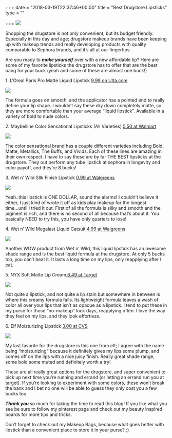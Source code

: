 +++
date = "2018-03-19T22:37:46+00:00"
title = "Best Drugstore Lipsticks"
type = ""

+++
![](https://lh6.googleusercontent.com/-GmZpEnegh5FQ1M8SDL465wANQ_77JSM6RBnKv6xbyOsoa1jAhwE4ClB4APePTygvHN-JG0QpeqbhPJ01DnSib4yX_FQKq7RjeBaEc0C85LyiemnUC9PO7LFkVnWjkvQ8vEKzMKl)

Shopping the drugstore is not only convenient, but its budget friendly. Especially in this day and age; drugstore makeup brands have been keeping up with makeup trends and really developing products with quality comparable to Sephora brands, and it’s all at our fingertips.

Are you ready to **_make yourself_** over with a new affordable lip? Here are some of my favorite lipsticks the drugstore has to offer that are the best bang for your buck (yeah and some of these are almost one buck!)

1\. L’Oreal Paris Pro Matte Liquid Lipstick [9.99 on Ulta.com](https://www.ulta.com/infallible-pro-matte-liquid-lipstick?productId=xlsImpprod16211151#)

![](https://lh3.googleusercontent.com/CfyQgiqktGjcDnBNpAfosENVC0sCuYRGhRZN2AJ9idqGXbrLS7pbZKPwk1CdkLrSPlY7AWIif1dFgMEGXto5vUcA0AuNfES6VNi_qISQtX8BO9GAaUXdvF8DCnnqh9lQGhIicSw6)

The formula goes on smooth, and the applicator has a pointed end to really define your lip shape. I wouldn’t say these dry down completely matte, so they are more comfortable than your average “liquid lipstick”. Available in a variety of bold to nude colors.

2\. Maybelline Color Sensational Lipsticks (All Varieties) [5.50 at Walmart](https://www.walmart.com/ip/Maybelline-New-York-Color-Sensational-Lipstick-Barely-Brown/16929086)

![](https://lh6.googleusercontent.com/OhOCeGxL5kCQFgs0Cj4r7tsxMWnPodf5TcbKx2909xUXA2Bxnv5AUIk_Vm0aJnkE4FoFD5Esb1J-rgKltrUr5rHCvtB8_ZoRthnmoVMqOtWpoIe9Q5ebgCEtqmCL2VIrRTEZKQ3j)

The color sensational brand has a couple different varieties including Bold, Matte, Metallics, The Buffs, and Vivids. Each of these lines are amazing in their own respect. I have to say these are by far THE BEST lipsticks at the drugstore. They out perform any tube lipstick at sephora in longevity and color payoff, and they’re 8 bucks!

3\. Wet n’ Wild SIlk Finish Lipstick [0.99 at Walgreens](https://www.walgreens.com/store/c/wet-n-wild-silk-finish-lipstick/ID=prod1501219-product)

![](https://lh6.googleusercontent.com/OZExHBSwhSskFZwXL1vPy3z5UnwRWMfoFWkJ_1sQWXRF9w0Ma2AD0IDol9Wx72_SY6Wwdkmcek4-vD3fpFlF13m8dbInZCbJ0UzPJraVFtkEs88orb77wHFLf9gH_TA4azuX4K6Y)

Yeah..this lipstick is ONE DOLLAR, sound the alarms! I couldn’t believe it either, I just kind of wrote it off as kids play makeup for the longest time...until I tried it out. First of all the formula is silky and smooth and the pigment is rich, and there is no second of all because that’s about it. You basically NEED to try this, you have only quarters to lose!

4\. Wet n’ Wild Megalast Liquid Catsuit [4.99 at Walgreens](https://www.walgreens.com/store/c/wet-n-wild-megalast-liquid-catsuit-lipstick/ID=prod6351073-product)

![](https://lh6.googleusercontent.com/Ks-xS1DSf8rH1niadUI4M1HZbnp5SeLcp0bijYrDIbAFztwBu4FrOqOK139A-7MSfiNKAskBNpxvP2onzVowDh32X2h3flOsgu1KC_GL0h87SFth8f4GiAg9m6Fq6Bx3FRFsHUlR)

Another WOW product from Wet n’ Wild, this liquid lipstick has an awesome shade range and is the best liquid formula at the drugstore. At only 5 bucks too, you can’t beat it. It lasts a long time on my lips, only reapplying after I eat.

5\. NYX Soft Matte Lip Cream[ 6.49 at Target](https://www.target.com/p/nyx-professional-makeup-soft-matte-lip-cream/-/A-14728607)

![](https://lh4.googleusercontent.com/wf7Z3OaUjld7jxEQWSbG8mtfCPU9S3vtUrxhTVDrwTfajdOA4zRqqLkDh21nii7d_BcI45Oj1Hr84hMVxnAlBfSxdirj9EqlzFD1q5RJwKO2JDk9k09R1lxecfnjmNwShr5XnwyO)

Not quite a lipstick, and not quite a lip stain but somewhere in between is where this creamy formula falls. Its lightweight formula leaves a wash of color all over your lips that isn’t as opaque as a lipstick. I tend to put these in my purse for those “no-makeup” look days, reapplying often. I love the way they feel on my lips, and they look effortless.

6\. Elf Moisturizing Lipstick [3.00 at CVS](https://www.cvs.com/shop/e-l-f-moisturizing-lipstick-prodid-1015214)

![](https://lh5.googleusercontent.com/pvUuh32eRNdsgUGfZkj8cQmmo498hGMJqiKrRjmpasbP6H4PmeEUolZoJayyfRKStwyEJchz-2GYAECHB1nMS9TaGdoCvITxjPFHL7XnmdzXSo3G38b7uM98ALas8HfosfsNzE47)

My last favorite for the drugstore is this one from elf; I agree with the name being “moisturizing” because it definitely gives my lips some plump, and comes off on the lips with a nice juicy finish. Really great shade range, some bold some muted and definitely worth a try!

These are all really great options for the drugstore, and super convenient to pick up next time you’re running and errand (or letting an errand run you at target). If you’re looking to experiment with some colors, these won’t break the bank and I bet no one will be able to guess they only cost you a few bucks too.

**_Thank you_** so much for taking the time to read this blog! If you like what you see be sure to follow my pinterest page and check out my beauty inspired boards for more tips and tricks.

Don’t forget to check out my Makeup Bags, because what goes better with lipstick than a convenient place to store it in your purse? ;)